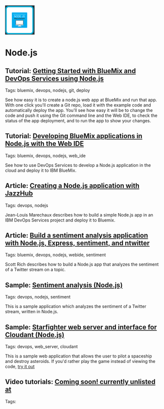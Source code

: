 ![node.js image](images/nodejs.gif)

# Node.js    

## Tutorial: [Getting Started with BlueMix and DevOps Services using Node.js](/tutorials/jazzeditor)
Tags: bluemix, devops, nodejs, git, deploy

See how easy it is to create a node.js web app at BlueMix and run that app. With one click you'll create a Git repo, load it with the example code and automatically deploy the app. You'll see how easy it will be to change the code and push it using the Git command line and the Web IDE, to check the status of the app deployment, and to run the app to show your changes.

## Tutorial: [Developing BlueMix applications in Node.js with the Web IDE](/tutorials/jazzweb)
Tags: bluemix, devops, nodejs, web_ide

See how to use DevOps Services to develop a Node.js application in the cloud and deploy it to IBM BlueMix.

## Article: [Creating a Node.js application with JazzHub](http://www.ibm.com/developerworks/community/blogs/jlmarechaux/entry/creating_a_node_js_application_with_jazzhub?lang=en)
Tags: devops, nodejs

Jean-Louis Marechaux describes how to build a simple Node.js app in an IBM DevOps Services project and deploy it to Bluemix. 

## Article: [Build a sentiment analysis application with Node.js, Express, sentiment, and ntwitter](http://www.ibm.com/developerworks/library/wa-nodejs-app/)
Tags: bluemix, devops, nodejs, webide, sentiment

Scott Rich describes how to build a Node.js app that analyzes the sentiment of a Twitter stream on a topic.

## Sample: [Sentiment analysis (Node.js)](http://hub.jazz.net/project/Scott/Sentiment%20Analysis/overview)
Tags:  devops, nodejs, sentiment

This is a sample application which analyzes the sentiment of a Twitter stream, written in Node.js.

## Sample: [Starfighter web server and interface for Cloudant (Node.js)](http://hub.jazz.net/project/bryancboyd/Starfighter/overview)
Tags: devops, web_server, cloudant

This is a sample web application that allows the user to pilot a spaceship and destroy asteroids. If you'd rather play the game 
instead of viewing the code, [try it out](https://starfighter.mybluemix.net/)

## Video tutorials: [Coming soon! currently unlisted at ]()
Tags: 
